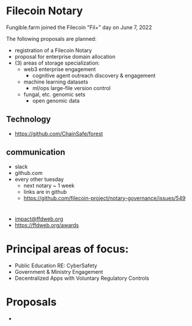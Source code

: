 # Filecoin Notary

Fungible.farm joined the Filecoin "Fil+" day on June 7, 2022

The following proposals are planned:
* registration of a Filecoin Notary
* proposal for enterprise domain allocation
* (3) areas of storage specialization:
    * web3 enterprise engagement
        - cognitive agent outreach discovery & engagement
    * machine learning datasets
        - ml/ops large-file version control
    * fungal, etc. genomic sets
        - open genomic data

## Technology
* https://github.com/ChainSafe/forest

## communication
* slack
* github.com
* every other tuesday
    - next notary ~ 1 week 
    - links are in github
    - https://github.com/filecoin-project/notary-governance/issues/549


# 
* impact@ffdweb.org
* https://ffdweb.org/awards

# Principal areas of focus:
* Public Education RE: CyberSafety
* Government & Ministry Engagement
* Decentralized Apps with Voluntary Regulatory Controls

# Proposals
* 